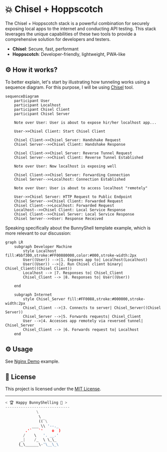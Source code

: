 # 💥 Chisel + Hoppscotch
The Chisel + Hoppscotch stack is a powerful combination for securely exposing local apps to the internet and conducting API testing. This stack leverages the unique capabilities of these two tools to provide a comprehensive solution for developers and testers.

- **Chisel**: Secure, fast, performant
- **Hoppscotch**: Developer-friendly, lightweight, PWA-like

## ⚙️  How it works?

To better explain, let's start by illustrating how tunneling works using a sequence diagram. For this purpose, I will be using [Chisel](https://github.com/jpillora/chisel) tool.

```mermaid
sequenceDiagram
    participant User
    participant Localhost
    participant Chisel Client
    participant Chisel Server

    Note over User: User is about to expose hir/her localhost app...

    User->>Chisel Client: Start Chisel Client

    Chisel Client->>Chisel Server: Handshake Request
    Chisel Server-->>Chisel Client: Handshake Response

    Chisel Client->>Chisel Server: Reverse Tunnel Request
    Chisel Server-->>Chisel Client: Reverse Tunnel Established

    Note over User: Now localhost is exposing well

    Chisel Client->>Chisel Server: Forwarding Connection
    Chisel Server-->>Localhost: Connection Established

    Note over User: User is about to access localhost "remotely"

    User->>Chisel Server: HTTP Request to Public Endpoint
    Chisel Server-->>Chisel Client: Forwarded Request
    Chisel Client-->>Localhost: Forwarded Request
    Localhost-->>Chisel Client: Local Service Response
    Chisel Client-->>Chisel Server: Local Service Response
    Chisel Server-->>User: Response Received
```

Speaking specifically about the BunnyShell template example, which is more relevant to our discussion:
```mermaid
graph LR
    subgraph Developer Machine
        style Localhost fill:#bbf300,stroke:#FF00880000,color:#000,stroke-width:2px
        User((User)) -->|1. Exposes app to| Localhost(Localhost)
        User((User)) -->|2. Run Chisel client binary| Chisel_Client((Chisel Client))
        Localhost --> |7. Responses to| Chisel_Client
        Chisel_Client --> |8. Responses to| User((User))
        
    end

    subgraph Internet
        style Chisel_Server fill:#FF0088,stroke:#000000,stroke-width:2px
        Chisel_Client -->|3. Connects to server| Chisel_Server((Chisel Server))
        Chisel_Server -->|5. Forwards requests| Chisel_Client
        User -->|4. Accesses app remotely via reversed tunnel| Chisel_Server
        Chisel_Client --> |6. Forwards request to| Localhost
    end

```

## ⚙️  Usage
See [Nginx Demo](../../../examples/nginx_demo/) example.

## 📄 License
This project is licensed under the [MIT License](../../../LICENSE).

---

```python
< 🏆 Happy BunnyShelling 🚀 >
-----------------------------
              \
               \   
               ((`\
            ___ \\ '--._
         .'`   `'    o  )
        /    \   '. __.'
       _|    /_  \ \_\_
      {_\______\-'\__\_\
```


